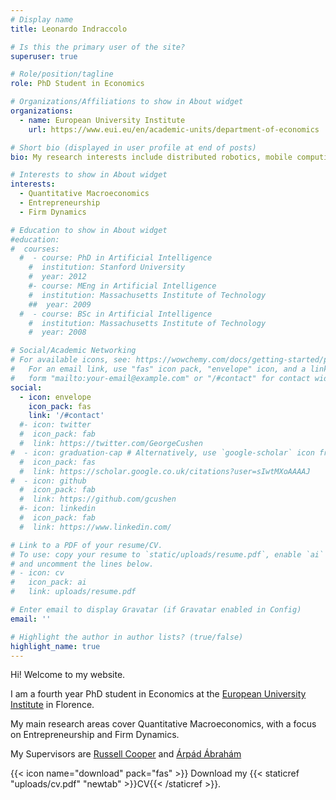 ```yaml
---
# Display name
title: Leonardo Indraccolo

# Is this the primary user of the site?
superuser: true

# Role/position/tagline
role: PhD Student in Economics

# Organizations/Affiliations to show in About widget
organizations:
  - name: European University Institute
    url: https://www.eui.eu/en/academic-units/department-of-economics

# Short bio (displayed in user profile at end of posts)
bio: My research interests include distributed robotics, mobile computing and programmable matter.

# Interests to show in About widget
interests:
  - Quantitative Macroeconomics
  - Entrepreneurship
  - Firm Dynamics

# Education to show in About widget
#education:
#  courses:
  #  - course: PhD in Artificial Intelligence
    #  institution: Stanford University
    #  year: 2012
    #- course: MEng in Artificial Intelligence
    #  institution: Massachusetts Institute of Technology
    ##  year: 2009
  #  - course: BSc in Artificial Intelligence
    #  institution: Massachusetts Institute of Technology
    #  year: 2008

# Social/Academic Networking
# For available icons, see: https://wowchemy.com/docs/getting-started/page-builder/#icons
#   For an email link, use "fas" icon pack, "envelope" icon, and a link in the
#   form "mailto:your-email@example.com" or "/#contact" for contact widget.
social:
  - icon: envelope
    icon_pack: fas
    link: '/#contact'
  #- icon: twitter
  #  icon_pack: fab
  #  link: https://twitter.com/GeorgeCushen
#  - icon: graduation-cap # Alternatively, use `google-scholar` icon from `ai` icon pack
  #  icon_pack: fas
  #  link: https://scholar.google.co.uk/citations?user=sIwtMXoAAAAJ
#  - icon: github
  #  icon_pack: fab
  #  link: https://github.com/gcushen
  #- icon: linkedin
  #  icon_pack: fab
  #  link: https://www.linkedin.com/

# Link to a PDF of your resume/CV.
# To use: copy your resume to `static/uploads/resume.pdf`, enable `ai` icons in `params.toml`,
# and uncomment the lines below.
# - icon: cv
#   icon_pack: ai
#   link: uploads/resume.pdf

# Enter email to display Gravatar (if Gravatar enabled in Config)
email: ''

# Highlight the author in author lists? (true/false)
highlight_name: true
---
```


Hi! Welcome to my website.


I am a fourth year PhD student in Economics at the <a href= https://www.eui.eu/en/academic-units/department-of-economics/ target="_blank" >European University Institute</a> in Florence.

My main research areas cover Quantitative Macroeconomics, with a focus on Entrepreneurship and Firm Dynamics.

My Supervisors are <a href=https://sites.google.com/site/coopereconomics/ target="_blank">Russell Cooper</a> and <a href="https://sites.google.com/view/arpadabraham/home" target="_blank">Árpád Ábrahám</a>


{{< icon name="download" pack="fas" >}} Download my {{< staticref "uploads/cv.pdf" "newtab" >}}CV{{< /staticref >}}.
